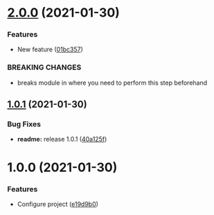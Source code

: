 # [2.0.0](https://github.com/vkumbhar94/submodule3/compare/v1.0.1...v2.0.0) (2021-01-30)


### Features

* New feature ([01bc357](https://github.com/vkumbhar94/submodule3/commit/01bc357d99e4279cd8f03c3c8f08ed87bab72037))


### BREAKING CHANGES

* breaks module in where you need to perform this step
beforehand

## [1.0.1](https://github.com/vkumbhar94/submodule3/compare/v1.0.0...v1.0.1) (2021-01-30)


### Bug Fixes

* **readme:** release 1.0.1 ([40a125f](https://github.com/vkumbhar94/submodule3/commit/40a125ff481db8e78879f44b01b74161c9cc3a9b))

# 1.0.0 (2021-01-30)


### Features

* Configure project ([e19d9b0](https://github.com/vkumbhar94/submodule3/commit/e19d9b005b7a03175abee77db86cd2f93c316b68))
